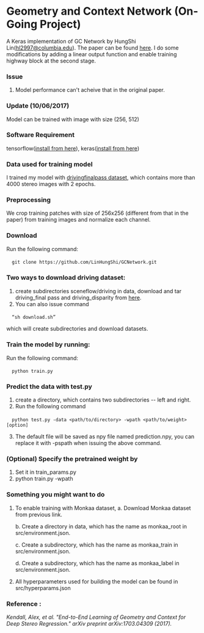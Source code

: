 # Geometry and Context Network (On-Going Project)
   A Keras implementation of GC Network by HungShi Lin(hl2997@columbia.edu). The paper can be found [here](https://arxiv.org/abs/1703.04309).
I do some modifications by adding a linear output function and enable training highway block at the second stage.

### Issue
   1. Model performance can't acheive that in the original paper.

### Update (10/06/2017)
   Model can be trained with image with size (256, 512)
   
### Software Requirement
   tensorflow([install from here](https://www.tensorflow.org/install/)), keras([install from here](https://keras.io/#installation))

### Data used for training model  
   I trained my model with [drivingfinalpass dataset](https://lmb.informatik.uni-freiburg.de/resources/datasets/SceneFlowDatasets.en.html), which contains more than 4000 stereo images with 2 epochs.

### Preprocessing
   We crop training patches with size of 256x256 (different from that in the paper) from training images and normalize each channel.

### Download
   Run the following command:
####   
      git clone https://github.com/LinHungShi/GCNetwork.git
   
### Two ways to download driving dataset:  
  1. create subdirectories sceneflow/driving in data, download and tar driving_final pass and driving_disparity from [here](https://lmb.informatik.uni-freiburg.de/resources/datasets/SceneFlowDatasets.en.html). 
  2. You can also issue command 
####
      “sh download.sh” 
   which will create subdirectories and download datasets.
   
### Train the model by running:
   Run the following command: 
####
      python train.py

### Predict the data with test.py
   1. create a directory, which contains two subdirectories -- left and right. 
   2. Run the following command
####
      python test.py -data <path/to/directory> -wpath <path/to/weight> [option]
   3. The default file will be saved as npy file named prediction.npy, you can replace it with -pspath when issuing the above command.
### (Optional) Specify the pretrained weight by
   1. Set it in train_params.py
   2. python train.py -wpath <path to the pretrained weight>

### Something you might want to do
   1. To enable training with Monkaa dataset, 
      a. Download Monkaa dataset from previous link.
      
      b. Create a directory in data, which has the name as monkaa_root in src/environment.json.
      
      c. Create a subdirectory, which has the name as monkaa_train in src/environment.json.
      
      d. Create a subdirectory, which has the name as monkaa_label in src/environment.json.
      
   2. All hyperparameters used for building the model can be found in src/hyperparams.json

### Reference :
   *Kendall, Alex, et al. "End-to-End Learning of Geometry and Context for Deep Stereo Regression." arXiv preprint arXiv:1703.04309 (2017).*
